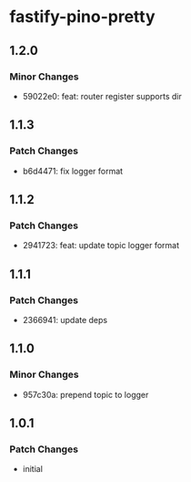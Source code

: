 # fastify-pino-pretty

## 1.2.0

### Minor Changes

- 59022e0: feat: router register supports dir

## 1.1.3

### Patch Changes

- b6d4471: fix logger format

## 1.1.2

### Patch Changes

- 2941723: feat: update topic logger format

## 1.1.1

### Patch Changes

- 2366941: update deps

## 1.1.0

### Minor Changes

- 957c30a: prepend topic to logger

## 1.0.1

### Patch Changes

- initial
